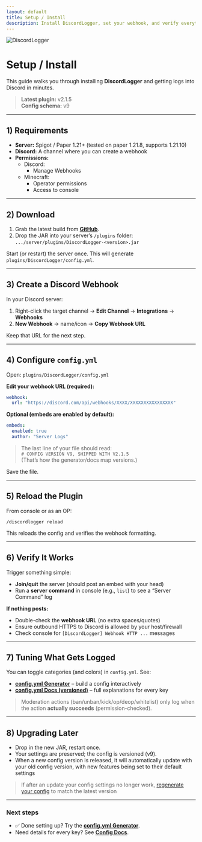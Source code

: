 ```yaml
---
layout: default
title: Setup / Install
description: Install DiscordLogger, set your webhook, and verify everything is working.
---
```


![DiscordLogger](https://files.godtiergamers.xyz/DiscordLogger-Banner.png "DiscordLogger")
# Setup / Install

This guide walks you through installing **DiscordLogger** and getting logs into Discord in minutes.

> **Latest plugin:** v2.1.5  
> **Config schema:** v9

---

## 1) Requirements

- **Server:** Spigot / Paper 1.21+ (tested on paper 1.21.8, supports 1.21.10)
- **Discord:** A channel where you can create a webhook
- **Permissions:**
    - Discord:
        - Manage Webhooks
    - Minecraft:
        - Operator permissions
        - Access to console

---

## 2) Download

1. Grab the latest build from **[GitHub](https://github.com/GodTierGamers/DiscordLogger/releases)**.
2. Drop the JAR into your server’s `/plugins` folder:  
   `.../server/plugins/DiscordLogger-<version>.jar`

Start (or restart) the server once. This will generate `plugins/DiscordLogger/config.yml`.

---

## 3) Create a Discord Webhook

In your Discord server:

1. Right-click the target channel → **Edit Channel** → **Integrations** → **Webhooks**
2. **New Webhook** → name/icon → **Copy Webhook URL**

Keep that URL for the next step.

---

## 4) Configure `config.yml`

Open: `plugins/DiscordLogger/config.yml`

**Edit your webhook URL (required):**

```yaml
webhook:
  url: "https://discord.com/api/webhooks/XXXX/XXXXXXXXXXXXXXXX"
```

**Optional (embeds are enabled by default):**

```yaml
embeds:
  enabled: true
  author: "Server Logs"
```

> The last line of your file should read:  
> `# CONFIG VERSION V9, SHIPPED WITH V2.1.5`  
> (That’s how the generator/docs map versions.)

Save the file.

---

## 5) Reload the Plugin

From console or as an OP:

```shell
/discordlogger reload
```

This reloads the config and verifies the webhook formatting.

---

## 6) Verify It Works

Trigger something simple:

- **Join/quit** the server (should post an embed with your head)
- Run a **server command** in console (e.g., `list`) to see a “Server Command” log

**If nothing posts:**

- Double-check the **webhook URL** (no extra spaces/quotes)
- Ensure outbound HTTPS to Discord is allowed by your host/firewall
- Check console for `[DiscordLogger] Webhook HTTP ...` messages

---

## 7) Tuning What Gets Logged

You can toggle categories (and colors) in `config.yml`. See:

- **[config.yml Generator](/generator/)** – build a config interactively
- **[config.yml Docs (versioned)](/config/)** – full explanations for every key

> Moderation actions (ban/unban/kick/op/deop/whitelist) only log when the action **actually succeeds** (permission-checked).

---

## 8) Upgrading Later

- Drop in the new JAR, restart once.
- Your settings are preserved; the config is versioned (v9).
- When a new config version is released, it will automatically update with your old config version, with new features being set to their default settings

> If after an update your config settings no longer work, [regenerate your config](/generator/) to match the latest version

---

### Next steps

- ✅ Done setting up? Try the **[config.yml Generator](/generator/)**.
- Need details for every key? See **[Config Docs](/config/)**.
